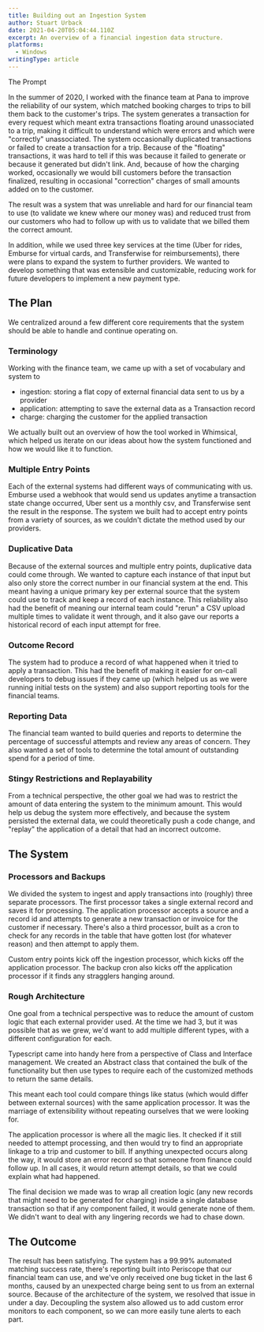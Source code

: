 ```yaml
---
title: Building out an Ingestion System
author: Stuart Urback
date: 2021-04-20T05:04:44.110Z
excerpt: An overview of a financial ingestion data structure.
platforms:
  - Windows
writingType: article
---
```

The Prompt

In the summer of 2020, I worked with the finance team at Pana to improve the reliability of our system, which matched booking charges to trips to bill them back to the customer's trips. The system generates a transaction for every request which meant extra transactions floating around unassociated to a trip, making it difficult to understand which were errors and which were "correctly" unassociated. The system occasionally duplicated transactions or failed to create a transaction for a trip. Because of the "floating" transactions, it was hard to tell if this was because it failed to generate or because it generated but didn't link. And, because of how the charging worked, occasionally we would bill customers before the transaction finalized, resulting in occasional "correction" charges of small amounts added on to the customer.

The result was a system that was unreliable and hard for our financial team to use (to validate we knew where our money was) and reduced trust from our customers who had to follow up with us to validate that we billed them the correct amount.

In addition, while we used three key services at the time (Uber for rides, Emburse for virtual cards, and Transferwise for reimbursements), there were plans to expand the system to further providers. We wanted to develop something that was extensible and customizable, reducing work for future developers to implement a new payment type.

## The Plan

We centralized around a few different core requirements that the system should be able to handle and continue operating on.

### Terminology

Working with the finance team, we came up with a set of vocabulary and system to

* ingestion: storing a flat copy of external financial data sent to us by a provider
* application: attempting to save the external data as a Transaction record
* charge: charging the customer for the applied transaction

We actually built out an overview of how the tool worked in Whimsical, which helped us iterate on our ideas about how the system functioned and how we would like it to function.

### Multiple Entry Points

Each of the external systems had different ways of communicating with us. Emburse used a webhook that would send us updates anytime a transaction state change occurred, Uber sent us a monthly csv, and Transferwise sent the result in the response. The system we built had to accept entry points from a variety of sources, as we couldn't dictate the method used by our providers.

### Duplicative Data

Because of the external sources and multiple entry points, duplicative data could come through. We wanted to capture each instance of that input but also only store the correct number in our financial system at the end. This meant having a unique primary key per external source that the system could use to track and keep a record of each instance. This reliability also had the benefit of meaning our internal team could "rerun" a CSV upload multiple times to validate it went through, and it also gave our reports a historical record of each input attempt for free.

### Outcome Record

The system had to produce a record of what happened when it tried to apply a transaction. This had the benefit of making it easier for on-call developers to debug issues if they came up (which helped us as we were running initial tests on the system) and also support reporting tools for the financial teams.

### Reporting Data

The financial team wanted to build queries and reports to determine the percentage of successful attempts and review any areas of concern. They also wanted a set of tools to determine the total amount of outstanding spend for a period of time.

### Stingy Restrictions and Replayability

From a technical perspective, the other goal we had was to restrict the amount of data entering the system to the minimum amount. This would help us debug the system more effectively, and because the system persisted the external data, we could theoretically push a code change, and "replay" the application of a detail that had an incorrect outcome.

## The System

### Processors and Backups

We divided the system to ingest and apply transactions into (roughly) three separate processors. The first processor takes a single external record and saves it for processing. The application processor accepts a source and a record id and attempts to generate a new transaction or invoice for the customer if necessary. There's also a third processor, built as a cron to check for any records in the table that have gotten lost (for whatever reason) and then attempt to apply them.

Custom entry points kick off the ingestion processor, which kicks off the application processor. The backup cron also kicks off the application processor if it finds any stragglers hanging around.

### Rough Architecture

One goal from a technical perspective was to reduce the amount of custom logic that each external provider used. At the time we had 3, but it was possible that as we grew, we'd want to add multiple different types, with a different configuration for each.

Typescript came into handy here from a perspective of Class and Interface management. We created an Abstract class that contained the bulk of the functionality but then use types to require each of the customized methods to return the same details.

This meant each tool could compare things like status (which would differ between external sources) with the same application processor. It was the marriage of extensibility without repeating ourselves that we were looking for.

The application processor is where all the magic lies. It checked if it still needed to attempt processing, and then would try to find an appropriate linkage to a trip and customer to bill. If anything unexpected occurs along the way, it would store an error record so that someone from finance could follow up. In all cases, it would return attempt details, so that we could explain what had happened.

The final decision we made was to wrap all creation logic (any new records that might need to be generated for charging) inside a single database transaction so that if any component failed, it would generate none of them. We didn't want to deal with any lingering records we had to chase down.

## The Outcome

The result has been satisfying. The system has a 99.99% automated matching success rate, there's reporting built into Periscope that our financial team can use, and we've only received one bug ticket in the last 6 months, caused by an unexpected charge being sent to us from an external source. Because of the architecture of the system, we resolved that issue in under a day. Decoupling the system also allowed us to add custom error monitors to each component, so we can more easily tune alerts to each part.